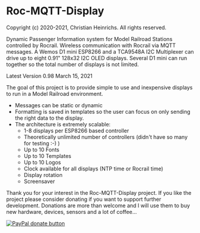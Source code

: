 # Roc-MQTT-Display

Copyright (c) 2020-2021, Christian Heinrichs.
All rights reserved.

Dynamic Passenger Information system for Model Railroad Stations controlled by Rocrail.
Wireless communication with Rocrail via MQTT messages.
A Wemos D1 mini ESP8266 and a TCA9548A I2C Multiplexer can drive up to eight 0.91" 128x32
I2C OLED displays. 
Several D1 mini can run together so the total number of displays is not limited.


Latest Version 0.98  March 15, 2021     

The goal of this project is to provide simple to use and inexpensive displays to run in a Model Railroad environment.
- Messages can be static or dynamic
- Formatting is saved in templates so the user can focus on only sending the right data to the display.
- The architecture is extremely scalable:
	* 1-8 displays per ESP8266 based controller
	* Theoretically unlimited number of controllers (didn't have so many for testing :-) )
	* Up to 10 Fonts
	* Up to 10 Templates
	* Up to 10 Logos
	* Clock available for all displays (NTP time or Rocrail time)
	* Display rotation
	* Screensaver



Thank you for your interest in the Roc-MQTT-Display project.
If you like the project please consider donating if you want to support further development.
Donations are more than welcome and I will use them to buy new hardware, devices, sensors and a lot of coffee...

[![PayPal donate button](https://www.paypalobjects.com/en_US/i/btn/btn_donate_LG.gif)](https://www.paypal.com/donate?hosted_button_id=XC7T2ECBQYNJ2)



